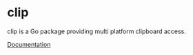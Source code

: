# clip
clip is a Go package providing multi platform clipboard access.

[Documentation](https://godoc.org/sigint.ca/clip)
